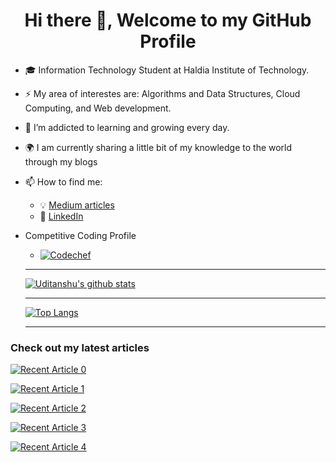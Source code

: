 <h1 align="center"> Hi there 👋, Welcome to my GitHub Profile<br/> </h1> 

<!--
**udit22022000/udit22022000** is a ✨ _special_ ✨ repository because its `README.md` (this file) appears on your GitHub profile.

Here are some ideas to get you started:

- 🔭 I’m currently working on ...
- 🌱 I’m currently learning ...
- 👯 I’m looking to collaborate on ...
- 🤔 I’m looking for help with ...
- 💬 Ask me about ...
- 📫 How to reach me: ...
- 😄 Pronouns: ...
- ⚡ Fun fact: ...
-->

-  🎓 Information Technology Student at Haldia Institute of Technology.
- :zap: My area of interestes are: Algorithms and Data Structures, Cloud Computing, and Web development. 
- 🌱 I’m addicted to learning and growing every day.
- :earth_africa: I am currently sharing a little bit of my knowledge to the world through my blogs
- 📫 How to find me: 
  - :bulb: [Medium articles](https://medium.com/@ping2udit)
  - :office: [LinkedIn](https://www.linkedin.com/in/uditanshu-kumar-611606149/)
- Competitive Coding Profile
  - [![Codechef](https://img.shields.io/badge/-Codechef-909090?style=flat&labelColor=909090&logo=Codechef&logoColor=white)](https://www.codechef.com/users/udit022000)
 
  <hr>
  
  [![Uditanshu's github stats](https://github-readme-stats.vercel.app/api?username=udit22022000&count_private=true&show_icons=true&theme=radical&hide_rank=false)](https://github.com/udit22022000/github-readme-stats)
  
  
  <hr>
  
  
  [![Top Langs](https://github-readme-stats.vercel.app/api/top-langs/?username=udit22022000)](https://github.com/udit22022000/github-readme-stats)
  
  <hr>

### Check out my latest articles 

<a target="_blank" href="https://github-readme-medium-recent-article.vercel.app/medium/@ping2udit/0"><img src="https://github-readme-medium-recent-article.vercel.app/medium/@ping2udit/0" alt="Recent Article 0">


<a target="_blank" href="https://github-readme-medium-recent-article.vercel.app/medium/@ping2udit/1"><img src="https://github-readme-medium-recent-article.vercel.app/medium/@ping2udit/1" alt="Recent Article 1">
  
  
<a target="_blank" href="https://github-readme-medium-recent-article.vercel.app/medium/@ping2udit/2"><img src="https://github-readme-medium-recent-article.vercel.app/medium/@ping2udit/2" alt="Recent Article 2">
  
  
<a target="_blank" href="https://github-readme-medium-recent-article.vercel.app/medium/@ping2udit/3"><img src="https://github-readme-medium-recent-article.vercel.app/medium/@ping2udit/3" alt="Recent Article 3">
  
  
<a target="_blank" href="https://github-readme-medium-recent-article.vercel.app/medium/@ping2udit/4"><img src="https://github-readme-medium-recent-article.vercel.app/medium/@ping2udit/4" alt="Recent Article 4">
